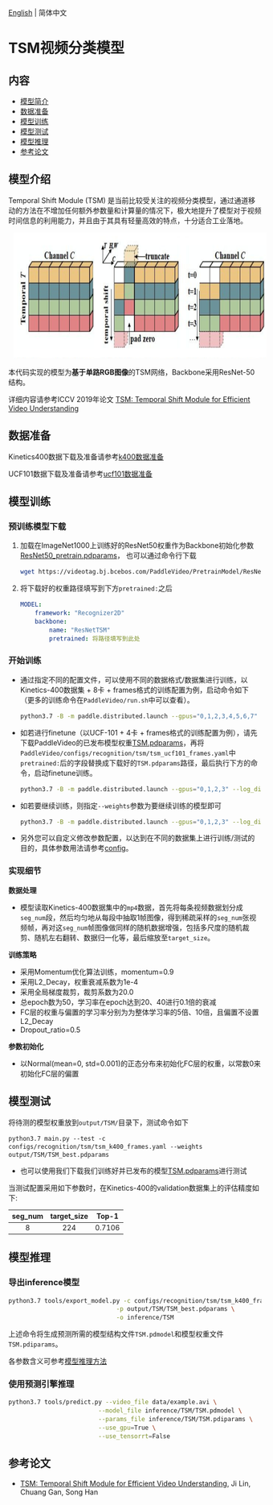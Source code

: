 [English](../../../en/model_zoo/recognition/tsm.md) | 简体中文

# TSM视频分类模型

## 内容

- [模型简介](#模型简介)
- [数据准备](#数据准备)
- [模型训练](#模型训练)
- [模型测试](#模型测试)
- [模型推理](#模型推理)
- [参考论文](#参考论文)

## 模型介绍

Temporal Shift Module (TSM) 是当前比较受关注的视频分类模型，通过通道移动的方法在不增加任何额外参数量和计算量的情况下，极大地提升了模型对于视频时间信息的利用能力，并且由于其具有轻量高效的特点，十分适合工业落地。

<div align="center">
<img src="../../../images/tsm_architecture.png" height=250 width=700 hspace='10'/> <br />
</div>



本代码实现的模型为**基于单路RGB图像**的TSM网络，Backbone采用ResNet-50结构。

详细内容请参考ICCV 2019年论文 [TSM: Temporal Shift Module for Efficient Video Understanding](https://arxiv.org/pdf/1811.08383.pdf)

## 数据准备

Kinetics400数据下载及准备请参考[k400数据准备](../../dataset/K400.md)

UCF101数据下载及准备请参考[ucf101数据准备](../../dataset/ucf101.md)


## 模型训练

### 预训练模型下载

1. 加载在ImageNet1000上训练好的ResNet50权重作为Backbone初始化参数[ResNet50_pretrain.pdparams](https://videotag.bj.bcebos.com/PaddleVideo/PretrainModel/ResNet50_pretrain.pdparams)，
   也可以通过命令行下载
   
   ```bash
   wget https://videotag.bj.bcebos.com/PaddleVideo/PretrainModel/ResNet50_pretrain.pdparams
   ```

2. 将下载好的权重路径填写到下方`pretrained:`之后

   ```yaml
   MODEL:
       framework: "Recognizer2D"
       backbone:
           name: "ResNetTSM"
           pretrained: 将路径填写到此处
   ```

### 开始训练

- 通过指定不同的配置文件，可以使用不同的数据格式/数据集进行训练，以Kinetics-400数据集 + 8卡 + frames格式的训练配置为例，启动命令如下（更多的训练命令在`PaddleVideo/run.sh`中可以查看）。

  ```bash
  python3.7 -B -m paddle.distributed.launch --gpus="0,1,2,3,4,5,6,7" --log_dir=log_tsm main.py  --validate -c configs/recognition/tsm/tsm_k400_frames.yaml
  ```

- 如若进行finetune（以UCF-101 + 4卡 + frames格式的训练配置为例），请先下载PaddleVideo的已发布模型权重[TSM.pdparams](https://videotag.bj.bcebos.com/PaddleVideo/TSM/TSM.pdparams)，再将`PaddleVideo/configs/recognition/tsm/tsm_ucf101_frames.yaml`中`pretrained:`后的字段替换成下载好的`TSM.pdparams`路径，最后执行下方的命令，启动finetune训练。

  ```bash
  python3.7 -B -m paddle.distributed.launch --gpus="0,1,2,3" --log_dir=log_tsm main.py  --validate -c configs/recognition/tsm/tsm_ucf101_frames.yaml
  ```

- 如若要继续训练，则指定`--weights`参数为要继续训练的模型即可

  ```bash
  python3.7 -B -m paddle.distributed.launch --gpus="0,1,2,3" --log_dir=log_tsm main.py  --validate -c configs/recognition/tsm/tsm_ucf101_frames.yaml --weights resume_model.pdparams
  ```

- 另外您可以自定义修改参数配置，以达到在不同的数据集上进行训练/测试的目的，具体参数用法请参考[config](../../tutorials/config.md)。


### 实现细节

**数据处理**

- 模型读取Kinetics-400数据集中的`mp4`数据，首先将每条视频数据划分成`seg_num`段，然后均匀地从每段中抽取1帧图像，得到稀疏采样的`seg_num`张视频帧，再对这`seg_num`帧图像做同样的随机数据增强，包括多尺度的随机裁剪、随机左右翻转、数据归一化等，最后缩放至`target_size`。

**训练策略**

*  采用Momentum优化算法训练，momentum=0.9
*  采用L2_Decay，权重衰减系数为1e-4
*  采用全局梯度裁剪，裁剪系数为20.0
*  总epoch数为50，学习率在epoch达到20、40进行0.1倍的衰减
*  FC层的权重与偏置的学习率分别为为整体学习率的5倍、10倍，且偏置不设置L2_Decay
*  Dropout_ratio=0.5

**参数初始化**

- 以Normal(mean=0, std=0.001)的正态分布来初始化FC层的权重，以常数0来初始化FC层的偏置

## 模型测试

将待测的模型权重放到`output/TSM/`目录下，测试命令如下

```bas
python3.7 main.py --test -c configs/recognition/tsm/tsm_k400_frames.yaml --weights output/TSM/TSM_best.pdparams
```

- 也可以使用我们下载我们训练好并已发布的模型[TSM.pdparams](https://videotag.bj.bcebos.com/PaddleVideo/TSM/TSM.pdparams)进行测试


当测试配置采用如下参数时，在Kinetics-400的validation数据集上的评估精度如下:

| seg\_num | target\_size | Top-1  |
| :------: | :----------: | :----: |
|    8     |     224      | 0.7106 |

## 模型推理

### 导出inference模型

```bash
python3.7 tools/export_model.py -c configs/recognition/tsm/tsm_k400_frames.yaml \
                              -p output/TSM/TSM_best.pdparams \
                              -o inference/TSM
```

上述命令将生成预测所需的模型结构文件`TSM.pdmodel`和模型权重文件`TSM.pdiparams`。

各参数含义可参考[模型推理方法](https://github.com/PaddlePaddle/PaddleVideo/blob/release/2.0/docs/zh-CN/start.md#2-%E6%A8%A1%E5%9E%8B%E6%8E%A8%E7%90%86)

### 使用预测引擎推理

```bash
python3.7 tools/predict.py --video_file data/example.avi \
                         --model_file inference/TSM/TSM.pdmodel \
                         --params_file inference/TSM/TSM.pdiparams \
                         --use_gpu=True \
                         --use_tensorrt=False
```

## 参考论文

- [TSM: Temporal Shift Module for Efficient Video Understanding](https://arxiv.org/pdf/1811.08383.pdf), Ji Lin, Chuang Gan, Song Han

